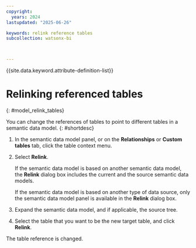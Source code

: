 ```yaml
---
copyright:
  years: 2024
lastupdated: "2025-06-26"

keywords: relink reference tables
subcollection: watsonx-bi



---
```


{{site.data.keyword.attribute-definition-list}}


# Relinking referenced tables
{: #model_relink_tables}

You can change the references of tables to point to different tables in a semantic data model. {: #shortdesc}

1. In the semantic data model panel, or on the **Relationships** or **Custom tables** tab, click the table context menu.

2. Select **Relink**.

   If the semantic data model is based on another semantic data model, the **Relink** dialog box includes the current and the source semantic data models.

   If the semantic data model is based on another type of data source,  only the semantic data model panel is available in the **Relink** dialog box.

2. Expand the semantic data model, and if applicable, the source tree.

3. Select the table that you want to be the new target table, and click **Relink**.

  The table reference is changed.
